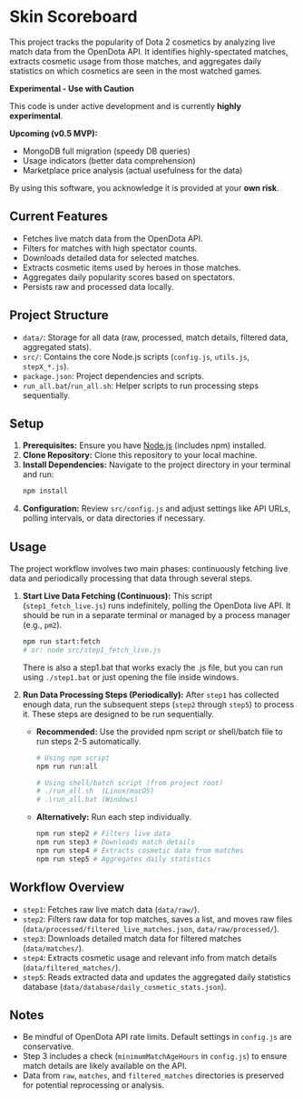 # Skin Scoreboard

This project tracks the popularity of Dota 2 cosmetics by analyzing live match data from the OpenDota API. It identifies highly-spectated matches, extracts cosmetic usage from those matches, and aggregates daily statistics on which cosmetics are seen in the most watched games.

**Experimental - Use with Caution**

This code is under active development and is currently **highly experimental**.

**Upcoming (v0.5 MVP):**
*   MongoDB full migration (speedy DB queries)
*   Usage indicators (better data comprehension)
*   Marketplace price analysis (actual usefulness for the data)

By using this software, you acknowledge it is provided at your **own risk**.

## Current Features

*   Fetches live match data from the OpenDota API.
*   Filters for matches with high spectator counts.
*   Downloads detailed data for selected matches.
*   Extracts cosmetic items used by heroes in those matches.
*   Aggregates daily popularity scores based on spectators.
*   Persists raw and processed data locally.

## Project Structure

*   `data/`: Storage for all data (raw, processed, match details, filtered data, aggregated stats).
*   `src/`: Contains the core Node.js scripts (`config.js`, `utils.js`, `stepX_*.js`).
*   `package.json`: Project dependencies and scripts.
*   `run_all.bat`/`run_all.sh`: Helper scripts to run processing steps sequentially.

## Setup

1.  **Prerequisites:** Ensure you have [Node.js](https://nodejs.org/) (includes npm) installed.
2.  **Clone Repository:** Clone this repository to your local machine.
3.  **Install Dependencies:** Navigate to the project directory in your terminal and run:
    ```bash
    npm install
    ```
4.  **Configuration:** Review `src/config.js` and adjust settings like API URLs, polling intervals, or data directories if necessary.

## Usage

The project workflow involves two main phases: continuously fetching live data and periodically processing that data through several steps.

1.  **Start Live Data Fetching (Continuous):**
    This script (`step1_fetch_live.js`) runs indefinitely, polling the OpenDota live API. It should be run in a separate terminal or managed by a process manager (e.g., `pm2`).
    ```bash
    npm run start:fetch
    # or: node src/step1_fetch_live.js
    ```

    There is also a step1.bat that works exacly the .js file, but you can run using `./step1.bat` or just opening the file inside windows.

2.  **Run Data Processing Steps (Periodically):**
    After `step1` has collected enough data, run the subsequent steps (`step2` through `step5`) to process it. These steps are designed to be run sequentially.

    *   **Recommended:** Use the provided npm script or shell/batch file to run steps 2-5 automatically.
        ```bash
        # Using npm script
        npm run run:all

        # Using shell/batch script (from project root)
        # ./run_all.sh  (Linux/macOS)
        # .\run_all.bat (Windows)
        ```

    *   **Alternatively:** Run each step individually.
        ```bash
        npm run step2 # Filters live data
        npm run step3 # Downloads match details
        npm run step4 # Extracts cosmetic data from matches
        npm run step5 # Aggregates daily statistics
        ```

## Workflow Overview

*   `step1`: Fetches raw live match data (`data/raw/`).
*   `step2`: Filters raw data for top matches, saves a list, and moves raw files (`data/processed/filtered_live_matches.json`, `data/raw/processed/`).
*   `step3`: Downloads detailed match data for filtered matches (`data/matches/`).
*   `step4`: Extracts cosmetic usage and relevant info from match details (`data/filtered_matches/`).
*   `step5`: Reads extracted data and updates the aggregated daily statistics database (`data/database/daily_cosmetic_stats.json`).

## Notes

*   Be mindful of OpenDota API rate limits. Default settings in `config.js` are conservative.
*   Step 3 includes a check (`minimumMatchAgeHours` in `config.js`) to ensure match details are likely available on the API.
*   Data from `raw`, `matches`, and `filtered_matches` directories is preserved for potential reprocessing or analysis.
